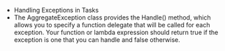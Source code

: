 
- Handling Exceptions in Tasks
- The AggregateException class provides the Handle()
method, which allows you to specify a function delegate that will be called for each exception. Your
function or lambda expression should return true if the exception is one that you can handle and false
otherwise.